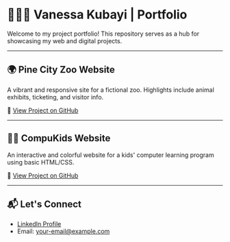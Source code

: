 # 👩🏽‍💻 Vanessa Kubayi | Portfolio

Welcome to my project portfolio! This repository serves as a hub for showcasing my web and digital projects.

---

## 🌍 Pine City Zoo Website

A vibrant and responsive site for a fictional zoo. Highlights include animal exhibits, ticketing, and visitor info.

🔗 [View Project on GitHub](https://github.com/VanessaKubayi/Pine-City-Zoo)

---

## 🧒🏽 CompuKids Website

An interactive and colorful website for a kids' computer learning program using basic HTML/CSS.

🔗 [View Project on GitHub](https://github.com/VanessaKubayi/CompuKids-Website)

---

## 📬 Let's Connect

- [LinkedIn Profile](https://www.linkedin.com/in/vanessa-risuna-kubayi-2b3b73190/)
- Email: your-email@example.com
